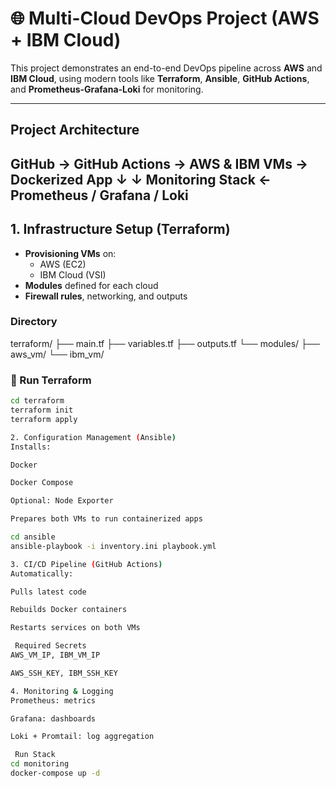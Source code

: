# 🌐 Multi-Cloud DevOps Project (AWS + IBM Cloud)

This project demonstrates an end-to-end DevOps pipeline across **AWS** and **IBM Cloud**, using modern tools like **Terraform**, **Ansible**, **GitHub Actions**, and **Prometheus-Grafana-Loki** for monitoring.

---

##  Project Architecture

GitHub → GitHub Actions → AWS & IBM VMs → Dockerized App ↓ ↓ Monitoring Stack ← Prometheus / Grafana / Loki
---

##  1. Infrastructure Setup (Terraform)

- **Provisioning VMs** on:
  -  AWS (EC2)
  -  IBM Cloud (VSI)
- **Modules** defined for each cloud
- **Firewall rules**, networking, and outputs

###  Directory

terraform/ ├── main.tf ├── variables.tf ├── outputs.tf └── modules/ ├── aws_vm/ └── ibm_vm/

### 🧪 Run Terraform

```bash
cd terraform
terraform init
terraform apply

2. Configuration Management (Ansible)
Installs:

Docker

Docker Compose

Optional: Node Exporter

Prepares both VMs to run containerized apps

cd ansible
ansible-playbook -i inventory.ini playbook.yml

3. CI/CD Pipeline (GitHub Actions)
Automatically:

Pulls latest code

Rebuilds Docker containers

Restarts services on both VMs

 Required Secrets
AWS_VM_IP, IBM_VM_IP

AWS_SSH_KEY, IBM_SSH_KEY

4. Monitoring & Logging
Prometheus: metrics

Grafana: dashboards

Loki + Promtail: log aggregation

 Run Stack
cd monitoring
docker-compose up -d



